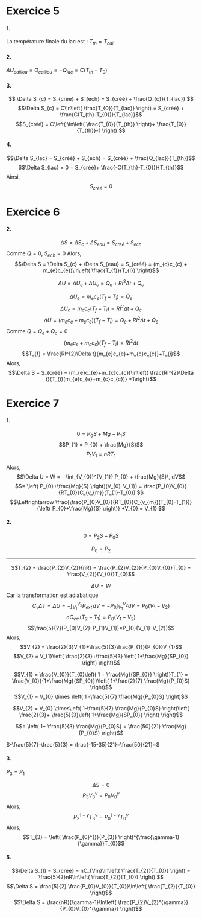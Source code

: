 # Exercice 5
#### 1.
La température finale du lac est : $T_{th} = T_{cai}$

#### 2.
$\Delta U_{caillou} = Q_{caillou} = -Q_{lac} = C(T_{th}-T_0)$

#### 3.
$$
\Delta S_{c} = S_{crée} + S_{ech} = S_{créé} + \frac{Q_{c}}{T_{lac}}
$$
$$\Delta S_{c} = C\ln\left( \frac{T_{0}}{T_{lac}} \right) = S_{créé} + \frac{C(T_{th}-T_{0})}{T_{lac}}$$
$$S_{créé} = C\left( \ln\left( \frac{T_{0}}{T_{th}} \right)+ \frac{T_{0}}{T_{th}}-1 \right) $$
#### 4.
$$\Delta S_{lac} = S_{créé} + S_{ech} = S_{créé} + \frac{Q_{lac}}{T_{th}}$$
$$\Delta S_{lac} = 0 = S_{créé}+ \frac{-C(T_{th}-T_{0})}{T_{th}}$$
Ainsi, 
$$S_{créé} = 0 $$
# Exercice 6
#### 2.
$$
\Delta S = \Delta S_{c} + \Delta S_{eau} = S_{créé} + S_{ech}$$
Comme $Q= 0$, $S_{ech} = 0$
Alors, 
$$\Delta S = \Delta S_{c} + \Delta S_{eau} = S_{créé} = (m_{c}c_{c} + m_{e}c_{e})\ln\left( \frac{T_{f}}{T_{i}} \right)$$

$$\Delta U = \Delta U_{e} + \Delta U_{c} = Q_{e} + RI^{2}\Delta t + Q_{c}$$


$$\Delta U_{e} = m_{e}c_{e}(T_{f} - T_{i}) = Q_{e}$$
$$\Delta U_{c} = m_{c}c_{c}(T_{f}-T_{i}) = RI^{2}\Delta t + Q_{c}$$
$$\Delta U = (m_{e}c_{e} + m_{c}c_{c})(T_{f}-T_{i}) = Q_{e} + RI^{2}\Delta t + Q_{c}$$
Comme $Q = Q_{e} + Q_{c} = 0$
$$(m_{e}c_{e} + m_{c}c_{c})(T_{f}-T_{i}) = RI^{2}\Delta t$$
$$T_{f} = \frac{RI^{2}\Delta t}{m_{e}c_{e}+m_{c}c_{c}}+T_{i}$$
Alors, 
$$\Delta S = S_{créé} = (m_{e}c_{e}+m_{c}c_{c})\ln\left( \frac{RI^{2}\Delta t}{T_{i}(m_{e}c_{e}+m_{c}c_{c})} +1\right)$$
# Exercice 7
#### 1.
$$0 = P_{0}S + Mg - P_{1}S$$
$$P_{1} = P_{0} + \frac{Mg}{S}$$
$$P_{1}V_{1} = nRT_{1}$$



Alors, 
$$\Delta U = W = - \int_{V_{0}}^{V_{1}} P_{0} + \frac{Mg}{S}\, dV$$
$$= \left( P_{0}+\frac{Mg}{S} \right)(V_{0}-V_{1}) = \frac{P_{0}V_{0}}{RT_{0}}C_{v_{m}}(T_{1}-T_{0}) $$
$$\Leftrightarrow \frac{\frac{P_{0}V_{0}}{RT_{0}}C_{v_{m}}(T_{0}-T_{1})}{\left( P_{0}+\frac{Mg}{S} \right)} +V_{0} = V_{1} $$

#### 2.
$$
0 = P_{2}S - P_{0}S
$$

$$P_{0}=P_{2}$$
___
$$T_{2} = \frac{P_{2}V_{2}}{nR} = \frac{P_{2}V_{2}}{P_{0}V_{0}}T_{0} = \frac{V_{2}}{V_{0}}T_{0}$$

$$\Delta U = W$$
Car la transformation est adiabatique
$$C_{v} \Delta T = \Delta U = -\int_{V_{1}}^{V_{2}} P_{ext} \, dV = - P_{0}\int _{V_{1}}^{V_{2}} dV = P_{0}(V_{1}-V_{2}) $$
$$nC_{vm}(T_{2}-T_{1}) = P_{0}(V_{1}-V_{2})$$
$$\frac{5}{2}(P_{0}V_{2}-P_{1}V_{1})=P_{0}(V_{1}-V_{2})$$
Alors, 
$$V_{2} = \frac{2}{3}V_{1}+\frac{5}{3}\frac{P_{1}}{P_{0}}V_{1}$$
$$V_{2} = V_{1}\left( \frac{2}{3}+\frac{5}{3} \left( 1+\frac{Mg}{SP_{0}} \right) \right)$$

$$V_{1} = \frac{V_{0}}{T_{0}\left( 1 + \frac{Mg}{SP_{0}} \right)}T_{1} = \frac{V_{0}}{1+\frac{Mg}{SP_{0}}}\left( 1+\frac{2}{7} \frac{Mg}{P_{0}S} \right)$$
$$V_{1} = V_{0} \times \left( 1 -\frac{5}{7} \frac{Mg}{P_{0}S} \right)$$

$$V_{2} = V_{0} \times\left( 1-\frac{5}{7} \frac{Mg}{P_{0}S} \right)\left( \frac{2}{3}+ \frac{5}{3}\left( 1+\frac{Mg}{SP_{0}} \right) \right)$$

$$= \left( 1+ \frac{5}{3} \frac{Mg}{P_{0}S} + \frac{50}{21} \frac{Mg}{P_{0}S}  \right)$$

$-\frac{5}{7}-\frac{5}{3} = \frac{-15-35}{21}=\frac{50}{21}=$

#### 3.
$P_{3} = P_{1}$

$$\Delta S =0$$
$$P_{3}V_{3}^{\gamma}=P_{0}V_{0}^{\gamma}$$
Alors, 
$$P_{3}^{1-\gamma}T_{3}^{\gamma} = P_{0}^{1-\gamma}T_{0}^{\gamma}$$
Alors, 
$$T_{3} = \left(  \frac{P_{0}^{}}{P_{3}} \right)^{\frac{\gamma-1}{\gamma}}T_{0}$$

#### 5.
$$\Delta S_{l} = S_{créé} = nC_{Vm}\ln\left( \frac{T_{2}}{T_{0}} \right) = \frac{5}{2}nR\ln\left( \frac{T_{2}}{T_{0}} \right) $$
$$\Delta S = \frac{5}{2} \frac{P_{0}V_{0}}{T_{0}}\ln\left( \frac{T_{2}}{T_{0}} \right)$$
$$\Delta S = \frac{nR}{\gamma-1}\ln\left( \frac{P_{2}V_{2}^{\gamma}}{P_{0}V_{0}^{\gamma}} \right)$$

	